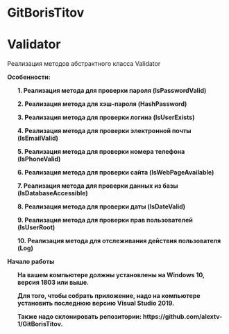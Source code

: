 # GitBorisTitov
<h1>Validator</h1>
<p>Реализация методов абстрактного класса Validator</p>
<b>Особенности:<b>
<ul>
<p>1. Реализация метода для проверки пароля (IsPasswordValid)</p>
<p>2. Реализация метода для хэш-пароля (HashPassword)</p>
<p>3. Реализация метода для проверки логина (IsUserExists)</p>
<p>4. Реализация метода для проверки электронной почты (IsEmailValid)</p>
<p>5. Реализация метода для проверки номера телефона (IsPhoneValid)</p>
<p>6. Реализация метода для проверки сайта (IsWebPageAvailable)</p>
<p>7. Реализация метода для проверки данных из базы (IsDatabaseAccessible)</p>
<p>8. Реализация метода для проверки даты (IsDateValid)</p>
<p>9. Реализация метода для проверки прав пользователей  (IsUserRoot)</p>
<p>10. Реализация метода для отслеживания действия пользователя (Log)</p>
</ul>

<b>Начало работы</b>
<ul>
<p>На вашем компьютере должны установлены на Windows 10, версия 1803 или выше.</p>
<p>Для того, чтобы собрать приложение, надо на компьютере установить последнюю версию Visual Studio 2019. </p>
<p>Также надо склонировать репозитории: https://github.com/alextv-1/GitBorisTitov.</p>
<ul>
